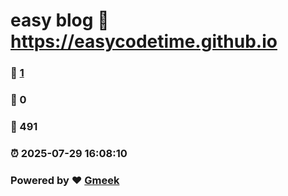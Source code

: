 # easy blog :link: https://easycodetime.github.io 
### :page_facing_up: [1](https://easycodetime.github.io/tag.html) 
### :speech_balloon: 0 
### :hibiscus: 491 
### :alarm_clock: 2025-07-29 16:08:10 
### Powered by :heart: [Gmeek](https://github.com/Meekdai/Gmeek)
